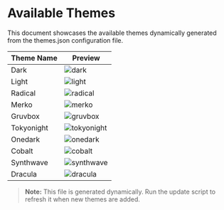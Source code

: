# Available Themes

This document showcases the available themes dynamically generated from the themes.json configuration file.

| Theme Name | Preview |
|------------|---------|
| Dark | ![dark](https://github-licenses-stats.vercel.app/api/top-licenses?theme=dark&username=github&count=10) |
| Light | ![light](https://github-licenses-stats.vercel.app/api/top-licenses?theme=light&username=github&count=10) |
| Radical | ![radical](https://github-licenses-stats.vercel.app/api/top-licenses?theme=radical&username=github&count=10) |
| Merko | ![merko](https://github-licenses-stats.vercel.app/api/top-licenses?theme=merko&username=github&count=10) |
| Gruvbox | ![gruvbox](https://github-licenses-stats.vercel.app/api/top-licenses?theme=gruvbox&username=github&count=10) |
| Tokyonight | ![tokyonight](https://github-licenses-stats.vercel.app/api/top-licenses?theme=tokyonight&username=github&count=10) |
| Onedark | ![onedark](https://github-licenses-stats.vercel.app/api/top-licenses?theme=onedark&username=github&count=10) |
| Cobalt | ![cobalt](https://github-licenses-stats.vercel.app/api/top-licenses?theme=cobalt&username=github&count=10) |
| Synthwave | ![synthwave](https://github-licenses-stats.vercel.app/api/top-licenses?theme=synthwave&username=github&count=10) |
| Dracula | ![dracula](https://github-licenses-stats.vercel.app/api/top-licenses?theme=dracula&username=github&count=10) |

> **Note:** This file is generated dynamically. Run the update script to refresh it when new themes are added.
